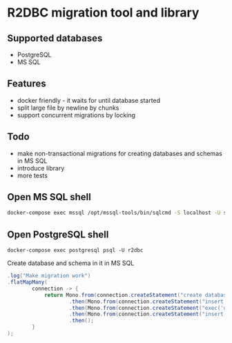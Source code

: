 # R2DBC migration tool and library

## Supported databases
* PostgreSQL
* MS SQL

## Features
* docker friendly - it waits for until database started
* split large file by newline by chunks
* support concurrent migrations by locking

## Todo
* make non-transactional migrations for creating databases and schemas in MS SQL
* introduce library
* more tests

## Open MS SQL shell
```bash
docker-compose exec mssql /opt/mssql-tools/bin/sqlcmd -S localhost -U sa -P 'yourStrong(!)Password'
```

## Open PostgreSQL shell
```
docker-compose exec postgresql psql -U r2dbc
```

Create database and schema in it in MS SQL 
```java
.log("Make migration work")
.flatMapMany(
        connection -> {
            return Mono.from(connection.createStatement("create database db6").execute())
                    .then(Mono.from(connection.createStatement("insert into migrations(id, description) values(6, 'six')").execute()))
                    .then(Mono.from(connection.createStatement("exec('use db6; exec sp_executesql N''create schema p6'' '); use master;").execute()))
                    .then(Mono.from(connection.createStatement("insert into migrations(id, description) values(7, 'seven')").execute()))
                    .then();
        }
);
```